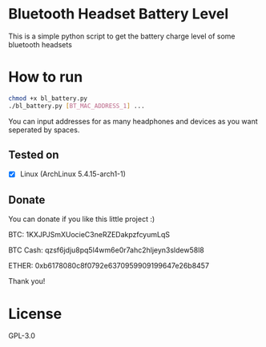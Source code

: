 # Bluetooth Headset Battery Level

This is a simple python script to get the battery charge level of some bluetooth headsets

# How to run
```bash
chmod +x bl_battery.py
./bl_battery.py [BT_MAC_ADDRESS_1] ... 
```
You can input addresses for as many headphones and devices as you want seperated by spaces.

## Tested on

- [x] Linux (ArchLinux 5.4.15-arch1-1)

## Donate

You can donate if you like this little project :)

BTC:
1KXJPJSmXUocieC3neRZEDakpzfcyumLqS

BTC Cash:
qzsf6jdju8pq5l4wm6e0r7ahc2hljeyn3sldew58l8

ETHER:
0xb6178080c8f0792e6370959909199647e26b8457

Thank you!

# License
GPL-3.0

